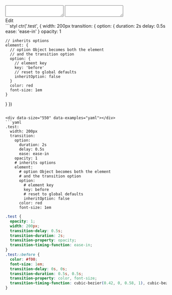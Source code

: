 <div data-size="550" class="code-cont" data-example="inheritOption">
    <div class="code">
        <div class="code-wrap">
            <textarea id="stylus"></textarea>
            <textarea id="css"></textarea>
            <div class="edit-code">
                <span>Edit</span>
            </div>
        </div>
    </div>
</div>

<div data-size="550" data-examples="stylus"></div>
```styl
ctr('.test', {
  width: 200px
  transition: {
    option: {
      duration: 2s
      delay: 0.5s
      ease: 'ease-in'
    }
    opacity: 1

    // inherits options
    element: {
      // option Object becomes both the element
      // and the transition option
      option: {
        // element key
        key: 'before'
        // reset to global defaults
        inheritOption: false
      }
      color: red
      font-size: 1em
    }
  }
})
```

<div data-size="550" data-examples="yaml"></div>
```yaml
.test:
  width: 200px
  transition:
    option:
      duration: 2s
      delay: 0.5s
      ease: ease-in
    opacity: 1
    # inherits options
    element:
      # option Object becomes both the element
      # and the transition option
      option:
        # element key
        key: before
        # reset to global defaults
        inheritOption: false
      color: red
      font-size: 1em
```

```css
.test {
  opacity: 1;
  width: 200px;
  transition-delay: 0.5s;
  transition-duration: 2s;
  transition-property: opacity;
  transition-timing-function: ease-in;
}
.test::before {
  color: #f00;
  font-size: 1em;
  transition-delay: 0s, 0s;
  transition-duration: 0.5s, 0.5s;
  transition-property: color, font-size;
  transition-timing-function: cubic-bezier(0.42, 0, 0.58, 1), cubic-bezier(0.42, 0, 0.58, 1);
}
```
<div class="cf"></div>
